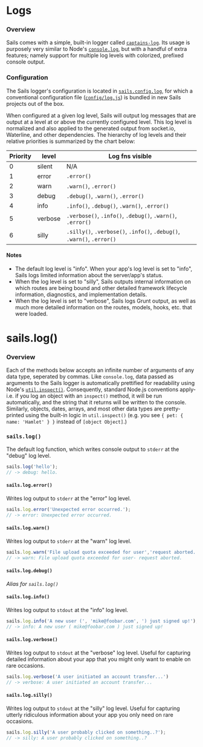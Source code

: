 # Logs

### Overview
Sails comes with a simple, built-in logger called [`captains-log`](https://github.com/balderdashy/captains-log).  Its usage is purposely very similar to Node's [`console.log`](http://nodejs.org/api/stdio.html), but with a handful of extra features; namely support for multiple log levels with colorized, prefixed console output.

### Configuration
The Sails logger's configuration is located in [`sails.config.log`](), for which a conventional configuration file ([`config/log.js`]()) is bundled in new Sails projects out of the box.

When configured at a given log level, Sails will output log messages that are output at a level at or above the currently configured level. This log level is normalized and also applied to the generated output from socket.io, Waterline, and other dependencies. The hierarchy of log levels and their relative priorities is summarized by the chart below:

| Priority | level     | Log fns visible   |
|----------|-----------|-------------------|
| 0        | silent    | N/A
| 1        | error     | `.error()`            |
| 2        | warn      | `.warn()`, `.error()` |
| 3        | debug     | `.debug()`, `.warn()`, `.error()` |
| 4        | info      | `.info()`, `.debug()`, `.warn()`, `.error()` |
| 5        | verbose   | `.verbose()`, `.info()`, `.debug()`, `.warn()`, `.error()` |
| 6        | silly     | `.silly()`, `.verbose()`, `.info()`, `.debug()`, `.warn()`, `.error()` |


#### Notes
+ The default log level is "info".  When your app's log level is set to "info", Sails logs limited information about the server/app's status.
+ When the log level is set to "silly", Sails outputs internal information on which routes are being bound and other detailed framework lifecycle information, diagnostics, and implementation details.
+ When the log level is set to "verbose", Sails logs Grunt output, as well as much more detailed information on the routes, models, hooks, etc. that were loaded.


# sails.log()
### Overview

Each of the methods below accepts an infinite number of arguments of any data type, seperated by commas. Like `console.log`, data passed as arguments to the Sails logger is automatically prettified for readability using Node's [`util.inspect()`](http://nodejs.org/api/util.html#util_util_inspect_object_options). Consequently, standard Node.js conventions apply- i.e. if you log an object with an `inspect()` method, it will be run automatically, and the string that it returns will be written to the console.  Similarly, objects, dates, arrays, and most other data types are pretty-printed using the built-in logic in `util.inspect()` (e.g. you see `{ pet: { name: 'Hamlet' } }` instead of `[object Object]`.)



### `sails.log()`

The default log function, which writes console output to `stderr` at the "debug" log level.

```js
sails.log('hello');
// -> debug: hello.
```

#### `sails.log.error()`

Writes log output to `stderr` at the "error" log level.

```js
sails.log.error('Unexpected error occurred.');
// -> error: Unexpected error occurred.
```

#### `sails.log.warn()`

Writes log output to `stderr` at the "warn" log level.

```js
sails.log.warn('File upload quota exceeded for user','request aborted.');
// -> warn: File upload quota exceeded for user- request aborted.
```

#### `sails.log.debug()`
_Alias for `sails.log()`_

#### `sails.log.info()`

Writes log output to `stdout` at the "info" log level.

```js
sails.log.info('A new user (', 'mike@foobar.com', ') just signed up!');
// -> info: A new user ( mike@foobar.com ) just signed up!
```


#### `sails.log.verbose()`

Writes log output to `stdout` at the "verbose" log level.
Useful for capturing detailed information about your app that you might only want to enable on rare occasions.

```js
sails.log.verbose('A user initiated an account transfer...')
// -> verbose: A user initiated an account transfer...
```


#### `sails.log.silly()`

Writes log output to `stdout` at the "silly" log level.
Useful for capturing utterly ridiculous information about your app you only need on rare occasions.

```js
sails.log.silly('A user probably clicked on something..?');
// -> silly: A user probably clicked on something..?
```



